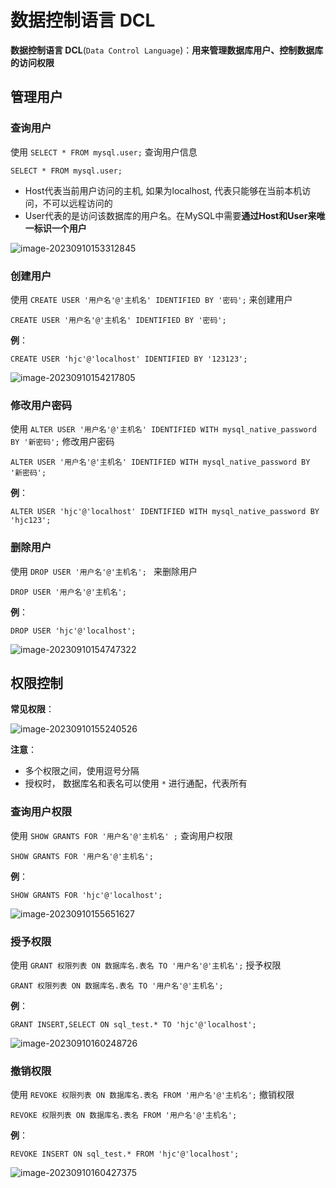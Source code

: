 # 数据控制语言 DCL

**数据控制语言 DCL**(`Data Control Language`)：**用来管理数据库用户、控制数据库的访问权限**

## 管理用户

### 查询用户

使用 `SELECT * FROM mysql.user;` 查询用户信息

```mysql
SELECT * FROM mysql.user;
```

- Host代表当前用户访问的主机, 如果为localhost, 代表只能够在当前本机访问，不可以远程访问的
- User代表的是访问该数据库的用户名。在MySQL中需要**通过Host和User来唯一标识一个用户**

![image-20230910153312845](https://cdn.jsdelivr.net/gh/letengzz/tc2@main/img/Java/202309101533490.png)

### 创建用户

使用 `CREATE USER '用户名'@'主机名' IDENTIFIED BY '密码';` 来创建用户

```mysql
CREATE USER '用户名'@'主机名' IDENTIFIED BY '密码';
```

**例**：

```mysql
CREATE USER 'hjc'@'localhost' IDENTIFIED BY '123123';
```

![image-20230910154217805](https://cdn.jsdelivr.net/gh/letengzz/tc2@main/img/Java/202309101548542.png)

### 修改用户密码

使用 `ALTER USER '用户名'@'主机名' IDENTIFIED WITH mysql_native_password BY '新密码';` 修改用户密码

```mysql
ALTER USER '用户名'@'主机名' IDENTIFIED WITH mysql_native_password BY '新密码';
```

**例**：

```mysql
ALTER USER 'hjc'@'localhost' IDENTIFIED WITH mysql_native_password BY 'hjc123';
```

### 删除用户

使用 `DROP USER '用户名'@'主机名'; ` 来删除用户

```mysql
DROP USER '用户名'@'主机名'; 
```

**例**：

```mysql
DROP USER 'hjc'@'localhost'; 
```

![image-20230910154747322](https://cdn.jsdelivr.net/gh/letengzz/tc2@main/img/Java/202309101547249.png)

## 权限控制

**常见权限**：

![image-20230910155240526](https://cdn.jsdelivr.net/gh/letengzz/tc2@main/img/Java/202309101552443.png)

**注意**：

- 多个权限之间，使用逗号分隔
- 授权时， 数据库名和表名可以使用 `*` 进行通配，代表所有

### 查询用户权限

使用 `SHOW GRANTS FOR '用户名'@'主机名' ;` 查询用户权限

```mysql
SHOW GRANTS FOR '用户名'@'主机名';
```

**例**：

```mysql
SHOW GRANTS FOR 'hjc'@'localhost';
```

![image-20230910155651627](https://cdn.jsdelivr.net/gh/letengzz/tc2@main/img/Java/202309101556751.png)

### 授予权限

使用 `GRANT 权限列表 ON 数据库名.表名 TO '用户名'@'主机名';` 授予权限

```mysql
GRANT 权限列表 ON 数据库名.表名 TO '用户名'@'主机名';
```

**例**：

```mysql
GRANT INSERT,SELECT ON sql_test.* TO 'hjc'@'localhost';
```

![image-20230910160248726](https://cdn.jsdelivr.net/gh/letengzz/tc2@main/img/Java/202309101602457.png)

### 撤销权限

使用 `REVOKE 权限列表 ON 数据库名.表名 FROM '用户名'@'主机名';` 撤销权限

```mysql
REVOKE 权限列表 ON 数据库名.表名 FROM '用户名'@'主机名';
```

**例**：

```mysql
REVOKE INSERT ON sql_test.* FROM 'hjc'@'localhost';
```

![image-20230910160427375](https://cdn.jsdelivr.net/gh/letengzz/tc2@main/img/Java/202309101604952.png)